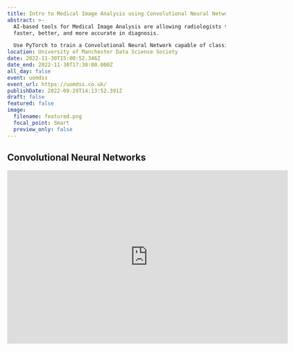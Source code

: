 ```yaml
---
title: Intro to Medical Image Analysis using Convolutional Neural Networks
abstract: >-
  AI-based tools for Medical Image Analysis are allowing radiologists to become
  faster, better, and more accurate in diagnosis.

  Use PyTorch to train a Convolutional Neural Network capable of classifying organs from Computed Tomography scans.
location: University of Manchester Data Science Society
date: 2022-11-30T15:00:52.346Z
date_end: 2022-11-30T17:30:00.000Z
all_day: false
event: uomdss
event_url: https://uomdss.co.uk/
publishDate: 2022-09-29T14:13:52.391Z
draft: false
featured: false
image:
  filename: featured.png
  focal_point: Smart
  preview_only: false
---
```

## C﻿onvolutional Neural Networks

<iframe src="https://docs.google.com/presentation/d/e/2PACX-1vSeVKNR1EP_-Ffm5k1Ce4p5AWQMHd9F-wrg8rWOi44juYbAvD121zMbYhC-_RJYbytROw2MBDUchHgy/embed?start=false&loop=false&delayms=3000" frameborder="0" width="647" height="400" allowfullscreen="true" mozallowfullscreen="true" webkitallowfullscreen="true"></iframe>